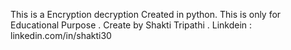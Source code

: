 This is a Encryption decryption Created in python. This is only for Educational Purpose . Create by Shakti Tripathi . Linkdein : linkedin.com/in/shakti30
